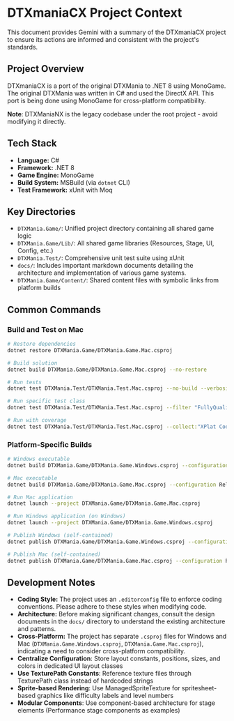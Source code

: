 # DTXmaniaCX Project Context

This document provides Gemini with a summary of the DTXmaniaCX project to ensure its actions are informed and consistent with the project's standards.

## Project Overview

DTXmaniaCX is a port of the original DTXMania to .NET 8 using MonoGame. The original DTXMania was written in C# and used the DirectX API. This port is being done using MonoGame for cross-platform compatibility.

**Note**: DTXManiaNX is the legacy codebase under the root project - avoid modifying it directly.

## Tech Stack

- **Language:** C#
- **Framework:** .NET 8
- **Game Engine:** MonoGame
- **Build System:** MSBuild (via `dotnet` CLI)
- **Test Framework:** xUnit with Moq

## Key Directories

- `DTXMania.Game/`: Unified project directory containing all shared game logic
- `DTXMania.Game/Lib/`: All shared game libraries (Resources, Stage, UI, Config, etc.)
- `DTXMania.Test/`: Comprehensive unit test suite using xUnit
- `docs/`: Includes important markdown documents detailing the architecture and implementation of various game systems.
- `DTXMania.Game/Content/`: Shared content files with symbolic links from platform builds

## Common Commands

### Build and Test on Mac
```bash
# Restore dependencies
dotnet restore DTXMania.Game/DTXMania.Game.Mac.csproj

# Build solution
dotnet build DTXMania.Game/DTXMania.Game.Mac.csproj --no-restore

# Run tests
dotnet test DTXMania.Test/DTXMania.Test.Mac.csproj --no-build --verbosity normal

# Run specific test class
dotnet test DTXMania.Test/DTXMania.Test.Mac.csproj --filter "FullyQualifiedName~ConfigManagerTests"

# Run with coverage
dotnet test DTXMania.Test/DTXMania.Test.Mac.csproj --collect:"XPlat Code Coverage" --results-directory ./TestResults
```

### Platform-Specific Builds
```bash
# Windows executable
dotnet build DTXMania.Game/DTXMania.Game.Windows.csproj --configuration Release

# Mac executable  
dotnet build DTXMania.Game/DTXMania.Game.Mac.csproj --configuration Release

# Run Mac application
dotnet launch --project DTXMania.Game/DTXMania.Game.Mac.csproj

# Run Windows application (on Windows)
dotnet launch --project DTXMania.Game/DTXMania.Game.Windows.csproj

# Publish Windows (self-contained)
dotnet publish DTXMania.Game/DTXMania.Game.Windows.csproj --configuration Release --output ./publish/windows --self-contained false

# Publish Mac (self-contained)
dotnet publish DTXMania.Game/DTXMania.Game.Mac.csproj --configuration Release --output ./publish/mac --self-contained false
```

## Development Notes

- **Coding Style:** The project uses an `.editorconfig` file to enforce coding conventions. Please adhere to these styles when modifying code.
- **Architecture:** Before making significant changes, consult the design documents in the `docs/` directory to understand the existing architecture and patterns.
- **Cross-Platform:** The project has separate `.csproj` files for Windows and Mac (`DTXMania.Game.Windows.csproj`, `DTXMania.Game.Mac.csproj`), indicating a need to consider cross-platform compatibility.
- **Centralize Configuration**: Store layout constants, positions, sizes, and colors in dedicated UI layout classes
- **Use TexturePath Constants**: Reference texture files through TexturePath class instead of hardcoded strings
- **Sprite-based Rendering**: Use ManagedSpriteTexture for spritesheet-based graphics like difficulty labels and level numbers
- **Modular Components**: Use component-based architecture for stage elements (Performance stage components as examples)